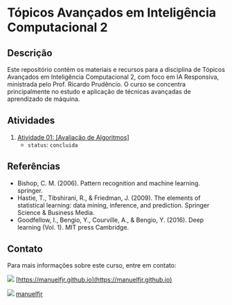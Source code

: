 # Tópicos Avançados em Inteligência Computacional 2

## Descrição
Este repositório contém os materiais e recursos para a disciplina de Tópicos Avançados em Inteligência Computacional 2, com foco em IA Responsiva, ministrada pelo Prof. Ricardo Prudêncio. O curso se concentra principalmente no estudo e aplicação de técnicas avançadas de aprendizado de máquina.

## Atividades

1. [Atividade 01: [Avaliação de Algoritmos]](https://github.com/Manuelfjr/topicos_avancados_ic_ii/blob/develop/notebooks/01.atividade-01-dt.ipynb)
    - `status`: `concluida`

## Referências
- Bishop, C. M. (2006). Pattern recognition and machine learning. springer.
- Hastie, T., Tibshirani, R., & Friedman, J. (2009). The elements of statistical learning: data mining, inference, and prediction. Springer Science & Business Media.
- Goodfellow, I., Bengio, Y., Courville, A., & Bengio, Y. (2016). Deep learning (Vol. 1). MIT press Cambridge.

## Contato
Para mais informações sobre este curso, entre em contato:

[<img src="https://img.icons8.com/ios/20/000000/domain.png"/>](https://manuelfjr.github.io) [https://manuelfjr.github.io](https://manuelfjr.github.io)

[<img src="https://img.icons8.com/ios/20/000000/github--v1.png"/>](https://github.com/manuelfjr) [manuelfjr](https://github.com/manuelfjr)

